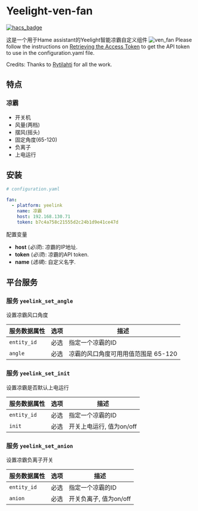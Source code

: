 <!--
 * @Author        : fineemb
 * @Github        : https://github.com/fineemb
 * @Description   : 
 * @Date          : 2019-11-18 22:30:07
 * @LastEditors   : fineemb
 * @LastEditTime  : 2020-01-31 23:54:43
 -->
# Yeelight-ven-fan

[![hacs_badge](https://img.shields.io/badge/HACS-Default-orange.svg)](https://github.com/hacs/integration)

这是一个用于Hame assistant的Yeelight智能凉霸自定义组件
![ven_fan](https://img.youpin.mi-img.com/shopmain/19e12ab2af3a8db1dea1248ef2e36851.png)
Please follow the instructions on [Retrieving the Access Token](https://www.home-assistant.io/components/vacuum.xiaomi_miio/#retrieving-the-access-token) to get the API token to use in the configuration.yaml file.

Credits: Thanks to [Rytilahti](https://github.com/rytilahti/python-miio) for all the work.


## 特点

### 凉霸
* 开关机
* 风量(两档)
* 摆风(摇头)
* 固定角度(65-120)
* 负离子
* 上电运行

## 安装


```yaml
# configuration.yaml

fan:
  - platform: yeelink
    name: 凉霸
    host: 192.168.130.71
    token: b7c4a758c21555d2c24b1d9e41ce47d
```
配置变量
- **host** (*必须*): 凉霸的IP地址.
- **token** (*必须*): 凉霸的API token.
- **name** (*选填*): 自定义名字.

## 平台服务

### 服务  `yeelink_set_angle`

设置凉霸风口角度

| 服务数据属性               | 选项      | 描述                                                                       |
|---------------------------|----------|----------------------------------------------------------------------------|
| `entity_id`               |      必选 | 指定一个凉霸的ID                                                            |
| `angle`                   |      必选 | 凉霸的风口角度可用用值范围是 65-120                                          |

### 服务  `yeelink_set_init`

设置凉霸是否默认上电运行

| 服务数据属性               | 选项      | 描述                                                                       |
|---------------------------|----------|----------------------------------------------------------------------------|
| `entity_id`               |      必选 | 指定一个凉霸的ID                                                            |
| `init`                    |      必选 | 开关上电运行, 值为on/off                                                    |

### 服务  `yeelink_set_anion`

设置凉霸负离子开关

| 服务数据属性               | 选项      | 描述                                                                       |
|---------------------------|----------|----------------------------------------------------------------------------|
| `entity_id`               |      必选 | 指定一个凉霸的ID                                                            |
| `anion`                   |      必选 | 开关负离子, 值为on/off                                                      |

